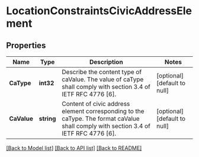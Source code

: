# LocationConstraintsCivicAddressElement

## Properties
Name | Type | Description | Notes
------------ | ------------- | ------------- | -------------
**CaType** | **int32** | Describe the content type of caValue. The value of caType shall comply with section 3.4 of IETF RFC 4776 [6].  | [optional] [default to null]
**CaValue** | **string** | Content of civic address element corresponding to the caType. The format caValue shall comply with section 3.4 of IETF RFC 4776 [6]. | [optional] [default to null]

[[Back to Model list]](../README.md#documentation-for-models) [[Back to API list]](../README.md#documentation-for-api-endpoints) [[Back to README]](../README.md)



